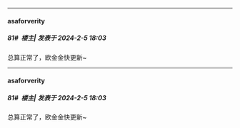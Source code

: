 
*****

####  asaforverity  
##### 81#         楼主| 发表于 2024-2-5 18:03

总算正常了，欧金金快更新~


*****

####  asaforverity  
##### 81#         楼主| 发表于 2024-2-5 18:03

总算正常了，欧金金快更新~

